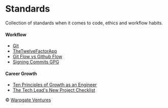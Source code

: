 # Standards

Collection of standards when it comes to code, ethics and workflow
habits.

#### Workflow

- [Git](git.md)
- [TheTwelveFactorApp](https://12factor.net/)
- [Git Flow vs Github Flow](https://lucamezzalira.com/2014/03/10/git-flow-vs-github-flow/)
- [Signing Commits GPG](signing-commits-gpg.md)

#### Career Growth

- [Ten Principles of Growth as an Engineer](https://medium.com/@daniel.heller/ten-principles-for-growth-69015e08c35b)
- [The Tech Lead's New Project Checklist](https://insimpleterms.blog/the-tech-leads-new-project-checklist)

:copyright: [Warpgate Ventures](http://www.warpgate.ventures)

